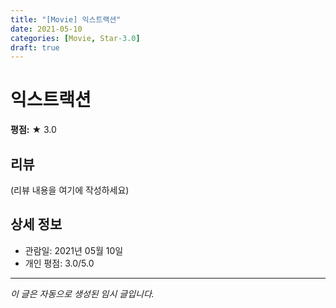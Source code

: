 ```yaml
---
title: "[Movie] 익스트랙션"
date: 2021-05-10
categories: [Movie, Star-3.0]
draft: true
---
```


# 익스트랙션

**평점:** ★ 3.0

## 리뷰

(리뷰 내용을 여기에 작성하세요)

## 상세 정보

- 관람일: 2021년 05월 10일
- 개인 평점: 3.0/5.0

---

*이 글은 자동으로 생성된 임시 글입니다.*
